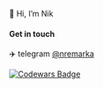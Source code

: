 👋 Hi, I’m Nik

#### Get in touch

✈️ telegram [@nremarka](https://t.me/nremarka)

[![Codewars Badge](https://www.codewars.com/users/nik.remarka/badges/micro)](https://www.codewars.com/users/nik.remarka)
